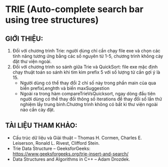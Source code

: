 # TRIE (Auto-complete search bar using tree structures)
## GIỚI THIỆU:
1. Đối với chương trình Trie: người dùng chỉ cần chạy file exe và chọn các tính năng tương ứng bằng các số nguyên từ 1-5, chương trình không cày đặt thư viện ngoài. 
2. Đối với chương trình so sánh giữa Trie và QuickSort: file exe mặc định chạy thuật toán so sánh khi tìm kìm prefix 5 với số lượng từ cần gợi ý là 15.
    + Người dùng có thể thay đổi 2 chỉ số này trong phần main của qua biến prefixLenghth và biến maxSuggestion
    + Ngoài ra trong hàm compareTrieVsQuicksort, ngay dòng đầu tiên người dùng có thể thay đổi thông số iterations để thay đổi số lần thử nghiệm lấy trung bình.Chương trình không có bất kì thư viện ngoài nào cần cày đặt.
## TÀI LIỆU THAM KHẢO:
+ Cấu trúc dữ liệu và Giải thuật – Thomas H. Cormen, Charles E. Leiserson, Ronald L. Rivest, Clifford Stein. <br>
+ Trie Data Structure – GeeksforGeeks: https://www.geeksforgeeks.org/trie-insert-and-search/ <br>
+ Data Structures and Algorithms in C++ – Adam Drozdek.
